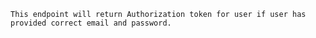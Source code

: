     This endpoint will return Authorization token for user if user has provided correct email and password.
